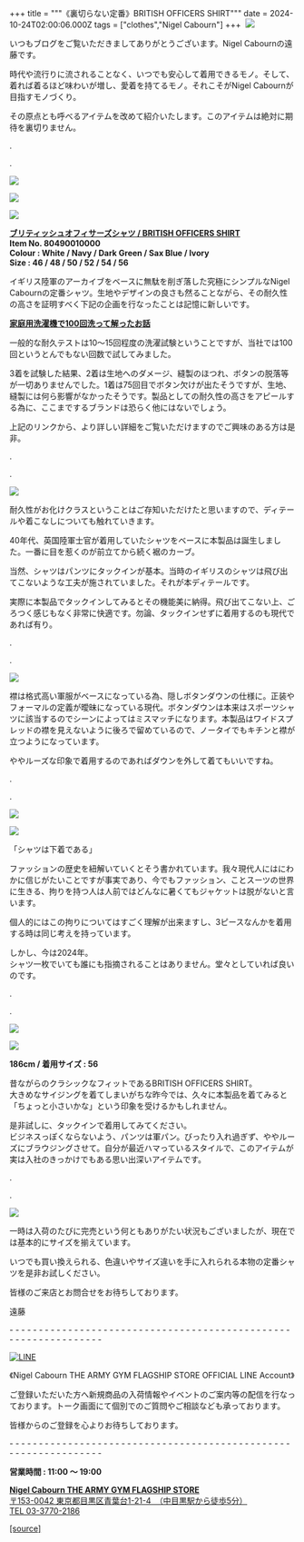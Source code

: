 +++
title = """《裏切らない定番》BRITISH OFFICERS SHIRT"""
date = 2024-10-24T02:00:06.000Z
tags = ["clothes","Nigel Cabourn"]
+++
 ![](https://cdn.shopify.com/s/files/1/0094/9295/5196/files/IMG_8155_481c1bcb-0eb2-4d99-acf2-7506244cfa6b_480x480.jpg?v=1729655166)

いつもブログをご覧いただきましてありがとうございます。Nigel Cabournの遠藤です。

時代や流行りに流されることなく、いつでも安心して着用できるモノ。そして、着れば着るほど味わいが増し、愛着を持てるモノ。それこそがNigel Cabournが目指すモノづくり。

その原点とも呼べるアイテムを改めて紹介いたします。このアイテムは絶対に期待を裏切りません。

.

.

![](https://cdn.shopify.com/s/files/1/0094/9295/5196/files/IMG_8043_6212e881-a7e2-4100-9420-4d1418f0ca4c_480x480.jpg?v=1729654794)

**![](https://cdn.shopify.com/s/files/1/0094/9295/5196/files/IMG_7844_a285dcad-918f-4b13-af05-c0594cad631a_480x480.jpg?v=1729654795)**

**![](https://cdn.shopify.com/s/files/1/0094/9295/5196/files/IMG_8028_6fcac14c-27ff-4654-8f80-d759a73804fc_480x480.jpg?v=1729666444)**

[**ブリティッシュオフィサーズシャツ / BRITISH OFFICERS SHIRT**](https://cabourn.jp/products/80490010000)  
**Item No. 80490010000**  
**Colour : White / Navy / Dark Green / Sax Blue / Ivory**  
**Size : 46 / 48 / 50 / 52 / 54 / 56**

イギリス陸軍のアーカイブをベースに無駄を削ぎ落した究極にシンプルなNigel Cabournの定番シャツ。生地やデザインの良さも然ることながら、その耐久性の高さを証明すべく下記の企画を行なったことは記憶に新しいです。

﻿[**家庭用洗濯機で100回洗って解ったお話**](https://cabourn.jp/blogs/journal/%E5%AE%B6%E5%BA%AD%E7%94%A8%E6%B4%97%E6%BF%AF%E6%A9%9F%E3%81%A7100%E5%9B%9E%E6%B4%97%E3%81%A3%E3%81%A6%E8%A7%A3%E3%81%A3%E3%81%9F-%E3%81%8A%E8%A9%B1)

一般的な耐久テストは10～15回程度の洗濯試験ということですが、当社では100回というとんでもない回数で試してみました。

﻿3着を試験した結果、2着は生地へのダメージ、縫製のほつれ、ボタンの脱落等が一切ありませんでした。1着は75回目でボタン欠けが出たそうですが、生地、縫製には何ら影響がなかったそうです。製品としての耐久性の高さをアピールする為に、ここまでするブランドは恐らく他にはないでしょう。

上記のリンクから、より詳しい詳細をご覧いただけますのでご興味のある方は是非。

.

.

![](https://cdn.shopify.com/s/files/1/0094/9295/5196/files/IMG_8174_949cd4eb-d231-4941-a5cc-63b466943bfe_480x480.jpg?v=1729654794)

耐久性がお化けクラスということはご存知いただけたと思いますので、ディテールや着こなしについても触れていきます。 

40年代、英国陸軍士官が着用していたシャツをベースに本製品は誕生しました。一番に目を惹くのが前立てから続く裾のカーブ。

当然、シャツはパンツにタックインが基本。当時のイギリスのシャツは飛び出てこないような工夫が施されていました。それが本ディテールです。

実際に本製品でタックインしてみるとその機能美に納得。飛び出てこない上、ごろつく感じもなく非常に快適です。勿論、タックインせずに着用するのも現代であれば有り。

.

.

![](https://cdn.shopify.com/s/files/1/0094/9295/5196/files/IMG_8184_6d7ead50-a56c-4054-94ce-e936367c91fb_480x480.jpg?v=1729654795)

襟は格式高い軍服がベースになっている為、隠しボタンダウンの仕様に。正装やフォーマルの定義が曖昧になっている現代。ボタンダウンは本来はスポーツシャツに該当するのでシーンによってはミスマッチになります。本製品はワイドスプレッドの襟を見えないように後ろで留めているので、ノータイでもキチンと襟が立つようになっています。

ややルーズな印象で着用するのであればダウンを外して着てもいいですね。

.

.

![](https://cdn.shopify.com/s/files/1/0094/9295/5196/files/IMG_8124_6b37cdc1-574f-480b-8611-dd89b7f7db6e_480x480.jpg?v=1729654794)

![](https://cdn.shopify.com/s/files/1/0094/9295/5196/files/IMG_8105_480x480.jpg?v=1729654795)

「シャツは下着である」

ファッションの歴史を紐解いていくとそう書かれています。我々現代人にはにわかに信じがたいことですが事実であり、今でもファッション、ことスーツの世界に生きる、拘りを持つ人は人前ではどんなに暑くてもジャケットは脱がないと言います。

個人的にはこの拘りについてはすごく理解が出来ますし、3ピースなんかを着用する時は同じ考えを持っています。

しかし、今は2024年。  
シャツ一枚でいても誰にも指摘されることはありません。堂々としていれば良いのです。

.

.

![](https://cdn.shopify.com/s/files/1/0094/9295/5196/files/IMG_8028_480x480.jpg?v=1729654795)

![](https://cdn.shopify.com/s/files/1/0094/9295/5196/files/IMG_8018_a1548e15-43f0-43c3-ada6-5350f0e2d21a_480x480.jpg?v=1729654795)

**186cm / 着用サイズ : 56**

昔ながらのクラシックなフィットであるBRITISH OFFICERS SHIRT。  
大きめなサイジングを着てしまいがちな昨今では、久々に本製品を着てみると「ちょっと小さいかな」という印象を受けるかもしれません。

是非試しに、タックインで着用してみてください。  
ビジネスっぽくならないよう、パンツは軍パン。びったり入れ過ぎず、ややルーズにブラウジングさせて。自分が最近ハマっているスタイルで、このアイテムが実は入社のきっかけでもある思い出深いアイテムです。

.

.

![](https://cdn.shopify.com/s/files/1/0094/9295/5196/files/IMG_8145_f9ecd07f-f856-45fa-9b37-822f4fc5e203_480x480.jpg?v=1729665572)

一時は入荷のたびに完売という何ともありがたい状況もございましたが、現在では基本的にサイズを揃えています。

いつでも買い換えられる、色違いやサイズ違いを手に入れられる本物の定番シャツを是非お試しください。

皆様のご来店とお問合せをお待ちしております。

遠藤

\- - - - - - - - - - - - - - - - - - - - - - - - - - - - - - - - - - - - - - - - - - - - - - - - - - - - - - - - - - - - - - - -  

[![LINE](https://cdn.shopify.com/s/files/1/0094/9295/5196/files/ja_600x600.png?v=1631941030)](https://lin.ee/NpdpRpF)

《Nigel Cabourn THE ARMY GYM FLAGSHIP STORE OFFICIAL LINE Account》

ご登録いただいた方へ新規商品の入荷情報やイベントのご案内等の配信を行なっております。トーク画面にて個別でのご質問やご相談なども承っております。

皆様からのご登録を心よりお待ちしております。

\- - - - - - - - - - - - - - - - - - - - - - - - - - - - - - - - - - - - - - - - - - - - - - - - - - - - - - - - - - - - - - - - 

**営業時間 : 11:00 〜 19:00**

[**Nigel Cabourn THE ARMY GYM FLAGSHIP STORE**](https://cabourn.jp/pages/flagship)  
[〒153-0042 東京都目黒区青葉台1-21-4　（中目黒駅から徒歩5分）](https://cabourn.jp/pages/flagship)  
[TEL 03-3770-2186](https://cabourn.jp/pages/flagship)

[[source]](https://cabourn.jp/blogs/shop-info/flagship20241024)
